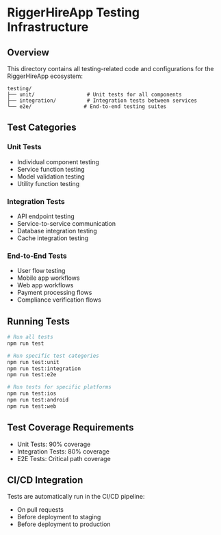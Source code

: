 # RiggerHireApp Testing Infrastructure

## Overview

This directory contains all testing-related code and configurations for the RiggerHireApp ecosystem:

```
testing/
├── unit/                 # Unit tests for all components
├── integration/          # Integration tests between services
└── e2e/                 # End-to-end testing suites
```

## Test Categories

### Unit Tests
- Individual component testing
- Service function testing
- Model validation testing
- Utility function testing

### Integration Tests
- API endpoint testing
- Service-to-service communication
- Database integration testing
- Cache integration testing

### End-to-End Tests
- User flow testing
- Mobile app workflows
- Web app workflows
- Payment processing flows
- Compliance verification flows

## Running Tests

```bash
# Run all tests
npm run test

# Run specific test categories
npm run test:unit
npm run test:integration
npm run test:e2e

# Run tests for specific platforms
npm run test:ios
npm run test:android
npm run test:web
```

## Test Coverage Requirements

- Unit Tests: 90% coverage
- Integration Tests: 80% coverage
- E2E Tests: Critical path coverage

## CI/CD Integration

Tests are automatically run in the CI/CD pipeline:
- On pull requests
- Before deployment to staging
- Before deployment to production
